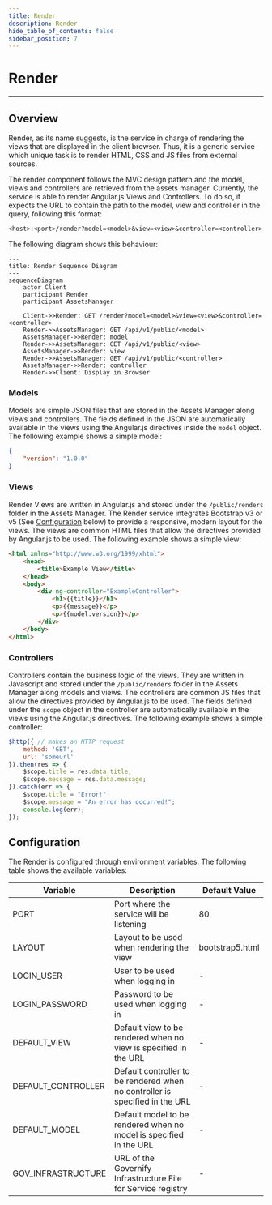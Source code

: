 ```yaml
---
title: Render
description: Render
hide_table_of_contents: false
sidebar_position: 7
---
```


# Render

---

## Overview

Render, as its name suggests, is the service in charge of rendering the views that are displayed in the client browser. Thus, it is a generic service which unique task is to render HTML, CSS and JS files from external sources.

The render component follows the MVC design pattern and the model, views and controllers are retrieved from the assets manager. Currently, the service is able to render Angular.js Views and Controllers. To do so, it expects the URL to contain the path to the model, view and controller in the query, following this format:

```txt
<host>:<port>/render?model=<model>&view=<view>&controller=<controller>
```

The following diagram shows this behaviour:

```mermaid
---
title: Render Sequence Diagram
---
sequenceDiagram
    actor Client
    participant Render
    participant AssetsManager

    Client->>Render: GET /render?model=<model>&view=<view>&controller=<controller>
    Render->>AssetsManager: GET /api/v1/public/<model>
    AssetsManager->>Render: model
    Render->>AssetsManager: GET /api/v1/public/<view>
    AssetsManager->>Render: view
    Render->>AssetsManager: GET /api/v1/public/<controller>
    AssetsManager->>Render: controller
    Render->>Client: Display in Browser
```

### Models

Models are simple JSON files that are stored in the Assets Manager along views and controllers. The fields defined in the JSON are automatically available in the views using the Angular.js directives inside the `model` object. The following example shows a simple model:

```json
{
    "version": "1.0.0"
}
```

### Views

Render Views are written in Angular.js and stored under the `/public/renders` folder in the Assets Manager. The Render service integrates Bootstrap v3 or v5 (See [Configuration](#configuration) below) to provide a responsive, modern layout for the views. The views are common HTML files that allow the directives provided by Angular.js to be used. The following example shows a simple view:

```html
<html xmlns="http://www.w3.org/1999/xhtml">
    <head>
        <title>Example View</title>
    </head>
    <body>
        <div ng-controller="ExampleController">
            <h1>{{title}}</h1>
            <p>{{message}}</p>
            <p>{{model.version}}</p>
        </div>
    </body>
</html>
```

### Controllers

Controllers contain the business logic of the views. They are written in Javascript and stored under the `/public/renders` folder in the Assets Manager along models and views. The controllers are common JS files that allow the directives provided by Angular.js to be used. The fields defined under the `scope` object in the controller are automatically available in the views using the Angular.js directives. The following example shows a simple controller:

```js
$http({ // makes an HTTP request
    method: 'GET',
    url: 'someurl'
}).then(res => {
    $scope.title = res.data.title;
    $scope.message = res.data.message;
}).catch(err => {
    $scope.title = "Error!";
    $scope.message = "An error has occurred!";
    console.log(err);
});
```

## Configuration

The Render is configured through environment variables. The following table shows the available variables:

| Variable | Description | Default Value |
| -------- | ----------- | ------------- |
| PORT | Port where the service will be listening | 80 |
| LAYOUT | Layout to be used when rendering the view | bootstrap5.html |
| LOGIN_USER | User to be used when logging in | - |
| LOGIN_PASSWORD | Password to be used when logging in | - |
| DEFAULT_VIEW | Default view to be rendered when no view is specified in the URL | - |
| DEFAULT_CONTROLLER | Default controller to be rendered when no controller is specified in the URL | - |
| DEFAULT_MODEL | Default model to be rendered when no model is specified in the URL | - |
| GOV_INFRASTRUCTURE | URL of the Governify Infrastructure File for Service registry | - |
